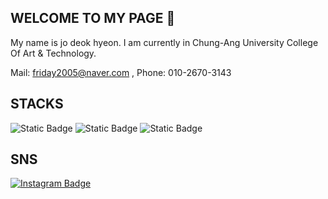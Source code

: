 ## WELCOME TO MY PAGE 👋

<!--
**Jodeokhyeon/Jodeokhyeon** is a ✨ _special_ ✨ repository because its `README.md` (this file) appears on your GitHub profile.

Here are some ideas to get you started:

- 🔭 I’m currently working on ...
- 🌱 I’m currently learning ...
- 👯 I’m looking to collaborate on ...
- 🤔 I’m looking for help with ...
- 💬 Ask me about ...
- 📫 How to reach me: ...
- 😄 Pronouns: ...
- ⚡ Fun fact: ...
-->

My name is jo deok hyeon. I am  currently in Chung-Ang University College Of Art & Technology.

Mail: friday2005@naver.com , Phone: 010-2670-3143

## STACKS

<img alt="Static Badge" src="https://img.shields.io/badge/Python-%233776AB?logo=python&logoColor=yellow&labelColor=blue&color=blue">

<img alt="Static Badge" src="https://img.shields.io/badge/html5-%230F1689?logo=html5&logoColor=RAD&labelColor=blue&color=blue">

<img alt="Static Badge" src="https://img.shields.io/badge/javascript-%23F7DF1E?logo=javascript&logoColor=YELLO&labelColor=blue&color=blue">

## SNS

[![Instagram Badge](https://img.shields.io/badge/instagram-%23E4405F?style=plastic&logo=instagram&logoColor=white)](https://www.instagram.com/d_h_eon/profilecard/?igsh=NDkyb21tMHlhN2Zw)


